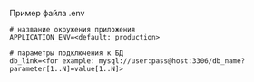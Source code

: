 Пример файла .env
```apacheconfig
# название окружения приложения
APPLICATION_ENV=<default: production>

# параметры подключения к БД
db_link=<for example: mysql://user:pass@host:3306/db_name?parameter[1..N]=value[1..N]>
```